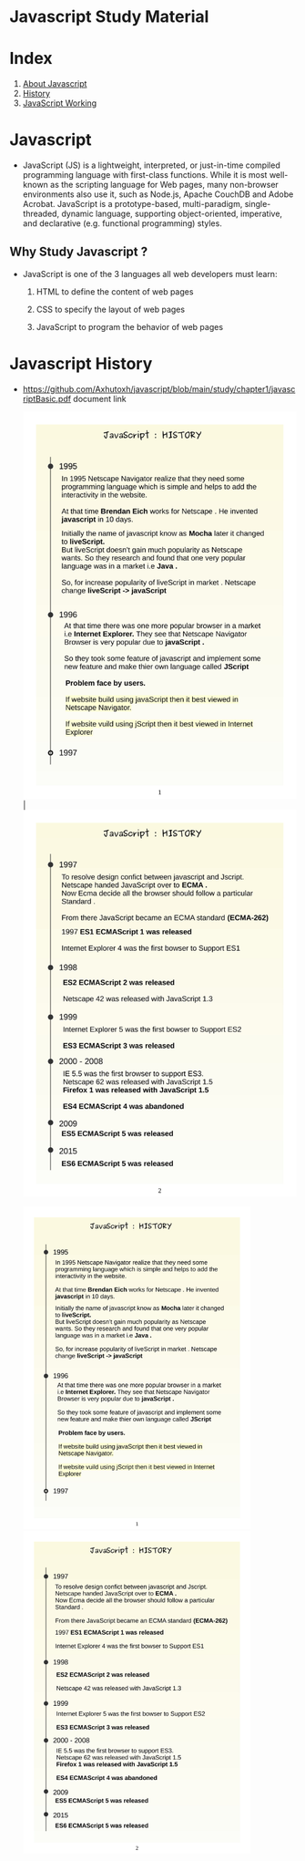 # Javascript Study Material

# Index

1. [About Javascript](#javascript?)
2. [History](#javascript-history)
3. [JavaScript Working](#how-javascript-works)

# Javascript

- JavaScript (JS) is a lightweight, interpreted, or just-in-time compiled programming language with first-class functions. While it is most well-known as the scripting language for Web pages, many non-browser environments also use it, such as Node.js, Apache CouchDB and Adobe Acrobat. JavaScript is a prototype-based, multi-paradigm, single-threaded, dynamic language, supporting object-oriented, imperative, and declarative (e.g. functional programming) styles.

## Why Study Javascript ?

- JavaScript is one of the 3 languages all web developers must learn:

  1.  HTML to define the content of web pages

  2.  CSS to specify the layout of web pages

  3.  JavaScript to program the behavior of web pages

# Javascript History

- https://github.com/Axhutoxh/javascript/blob/main/study/chapter1/javascriptBasic.pdf document link

  ![History page1](https://github.com/Axhutoxh/javascript/blob/main/study/chapter1/assets/javascriptBasic-1.jpg) | ![History page2](https://github.com/Axhutoxh/javascript/blob/main/study/chapter1/assets/javascriptBasic-2.jpg)

    <p float="left">
  <img src="https://github.com/Axhutoxh/javascript/blob/main/study/chapter1/assets/javascriptBasic-1.jpg" width="400" />

    <img src="https://github.com/Axhutoxh/javascript/blob/main/study/chapter1/assets/javascriptBasic-2.jpg"  width="400" />
  </p>

#
